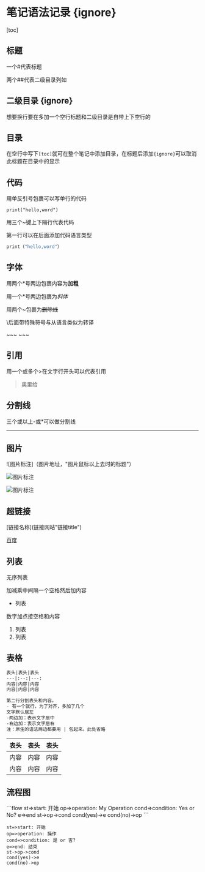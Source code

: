 
# 笔记语法记录 {ignore}

[toc]

## 标题

一个#代表标题

两个##代表二级目录列如

## 二级目录 {ignore}

想要换行要在多加一个空行标题和二级目录是自带上下空行的

## 目录

在空行中写下`[toc]`就可在整个笔记中添加目录，在标题后添加`{ignore}`可以取消此标题在目录中的显示

## 代码

用单反引号包裹可以写单行的代码

`print("hello,word")`

用三个~键上下隔行代表代码

第一行可以在后面添加代码语言类型

~~~py
print（"hello,word"）
~~~

## 字体

用两个*号两边包裹内容为**加粗**

用一个\*号两边包裹为*斜体*

用两个\~包裹为~~删除线~~

\后面带特殊符号与从语言类似为转译

\~~~
\~~~

## 引用

用一个或多个\>在文字行开头可以代表引用

>奥里给

## 分割线

三个或以上\-或*可以做分割线

----

## 图片

![图片标注]（图片地址，"图片鼠标以上去时的标题"）

![图片标注](\img\1.jpg "图片title")

![图片标注](\img\20200819152902.jpg "图片title")

## 超链接

\[链接名称]\(链接网站"链接title")

[百度](http://baidu.com "一个网站")

## 列表

无序列表

加减乘中间隔一个空格然后加内容

- 列表

数字加点接空格和内容

1. 列表
2. 列表

## 表格

~~~markdown
表头|表头|表头
---|:--:|---:
内容|内容|内容
内容|内容|内容

第二行分割表头和内容。
- 有一个就行，为了对齐，多加了几个
文字默认居左
-两边加：表示文字居中
-右边加：表示文字居右
注：原生的语法两边都要用 | 包起来。此处省略
~~~

表头|表头|表头
---|:--:|---:
内容|内容|内容
内容|内容|内容

## 流程图

\```flow
st=>start: 开始
op=>operation: My Operation
cond=>condition: Yes or No?
e=>end
st->op->cond
cond(yes)->e
cond(no)->op
\```

~~~flow
st=>start: 开始
op=>operation: 操作
cond=>condition: 是 or 否?
e=>end: 结束
st->op->cond
cond(yes)->e
cond(no)->op
~~~
